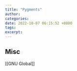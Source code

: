 ```yaml
---
title: "Pygments"
author: 
categories: 
date: 2022-10-07 06:15:52 +0800
tags: 
excerpt: 
---
```










## Misc


[[GNU Global]]



